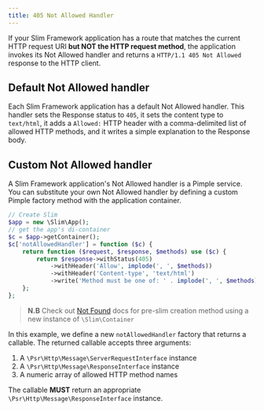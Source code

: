 ```yaml
---
title: 405 Not Allowed Handler
---
```


If your Slim Framework application has a route that matches the current HTTP request URI **but NOT the HTTP request method**, the application invokes its Not Allowed handler and returns a `HTTP/1.1 405 Not Allowed` response to the HTTP client.

## Default Not Allowed handler

Each Slim Framework application has a default Not Allowed handler. This handler sets the Response status to `405`, it sets the content type to `text/html`, it adds a `Allowed:` HTTP header with a comma-delimited list of allowed HTTP methods, and it writes a simple explanation to the Response body.

## Custom Not Allowed handler

A Slim Framework application's Not Allowed handler is a Pimple service. You can substitute your own Not Allowed handler by defining a custom Pimple factory method with the application container.

```php
// Create Slim
$app = new \Slim\App();
// get the app's di-container
$c = $app->getContainer();
$c['notAllowedHandler'] = function ($c) {
    return function ($request, $response, $methods) use ($c) {
        return $response->withStatus(405)
            ->withHeader('Allow', implode(', ', $methods))
            ->withHeader('Content-type', 'text/html')
            ->write('Method must be one of: ' . implode(', ', $methods));
    };
};
```

> **N.B** Check out [Not Found](/docs/v3/handlers/not-found.html) docs for pre-slim creation method using a new instance of `\Slim\Container`

In this example, we define a new `notAllowedHandler` factory that returns a callable. The returned callable accepts three arguments:

1. A `\Psr\Http\Message\ServerRequestInterface` instance
2. A `\Psr\Http\Message\ResponseInterface` instance
3. A numeric array of allowed HTTP method names

The callable **MUST** return an appropriate `\Psr\Http\Message\ResponseInterface` instance.
